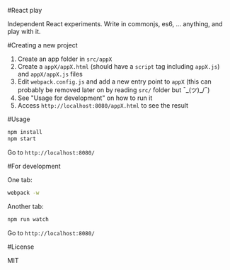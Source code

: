 #React play

Independent React experiments. Write in commonjs, es6, ... anything, and play with it.

#Creating a new project

1. Create an app folder in `src/appX`
2. Create a `appX/appX.html` (should have a `script` tag including `appX.js`) and `appX/appX.js` files
3. Edit `webpack.config.js` and add a new entry point to `appX` (this can probably be removed later on by reading `src/` folder but ¯\_(ツ)_/¯)
4. See "Usage for development" on how to run it
5. Access `http://localhost:8080/appX.html` to see the result

#Usage

```sh
npm install
npm start
```

Go to `http://localhost:8080/`

#For development

One tab:
```sh
webpack -w
```

Another tab:
```sh
npm run watch
```

Go to `http://localhost:8080/`

#License

MIT

